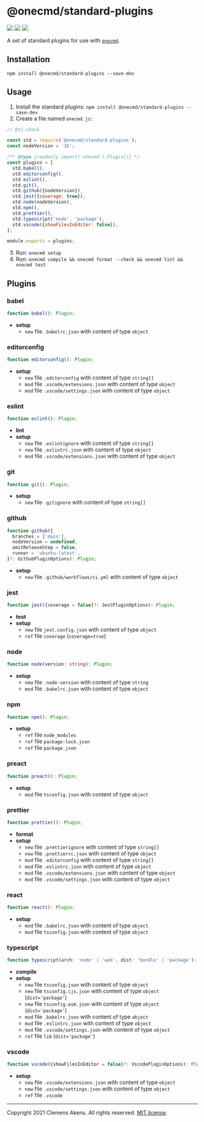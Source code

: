 # @onecmd/standard-plugins

[![][ci-badge]][ci-link] [![][version-badge]][version-link]
[![][license-badge]][license-link]

[ci-badge]:
  https://github.com/clebert/onecmd-standard-plugins/workflows/CI/badge.svg
[ci-link]: https://github.com/clebert/onecmd-standard-plugins
[version-badge]: https://badgen.net/npm/v/@onecmd/standard-plugins
[version-link]: https://www.npmjs.com/package/@onecmd/standard-plugins
[license-badge]: https://badgen.net/npm/license/@onecmd/standard-plugins
[license-link]:
  https://github.com/clebert/onecmd-standard-plugins/blob/master/LICENSE.md

A set of standard plugins for use with
[`onecmd`](https://github.com/clebert/onecmd).

## Installation

```
npm install @onecmd/standard-plugins --save-dev
```

## Usage

1. Install the standard plugins:
   `npm install @onecmd/standard-plugins --save-dev`
2. Create a file named `onecmd.js`:

```js
// @ts-check

const std = require('@onecmd/standard-plugins');
const nodeVersion = '16';

/** @type {readonly import('onecmd').Plugin[]} */
const plugins = [
  std.babel(),
  std.editorconfig(),
  std.eslint(),
  std.git(),
  std.github({nodeVersion}),
  std.jest({coverage: true}),
  std.node(nodeVersion),
  std.npm(),
  std.prettier(),
  std.typescript('node', 'package'),
  std.vscode({showFilesInEditor: false}),
];

module.exports = plugins;
```

3. Run: `onecmd setup`
4. Run: `onecmd compile && onecmd format --check && onecmd lint && onecmd test`

## Plugins

### babel

```ts
function babel(): Plugin;
```

- **setup**
  - `new` file `.babelrc.json` with content of type `object`

### editorconfig

```ts
function editorconfig(): Plugin;
```

- **setup**
  - `new` file `.editorconfig` with content of type `string[]`
  - `mod` file `.vscode/extensions.json` with content of type `object`
  - `mod` file `.vscode/settings.json` with content of type `object`

### eslint

```ts
function eslint(): Plugin;
```

- **lint**
- **setup**
  - `new` file `.eslintignore` with content of type `string[]`
  - `new` file `.eslintrc.json` with content of type `object`
  - `mod` file `.vscode/extensions.json` with content of type `object`

### git

```ts
function git(): Plugin;
```

- **setup**
  - `new` file `.gitignore` with content of type `string[]`

### github

```ts
function github({
  branches = ['main'],
  nodeVersion = undefined,
  omitReleaseStep = false,
  runner = 'ubuntu-latest',
}?: GithubPluginOptions): Plugin;
```

- **setup**
  - `new` file `.github/workflows/ci.yml` with content of type `object`

### jest

```ts
function jest({coverage = false}?: JestPluginOptions): Plugin;
```

- **test**
- **setup**
  - `new` file `jest.config.json` with content of type `object`
  - `ref` file `coverage` (`coverage=true`)

### node

```ts
function node(version: string): Plugin;
```

- **setup**
  - `new` file `.node-version` with content of type `string`
  - `mod` file `.babelrc.json` with content of type `object`

### npm

```ts
function npm(): Plugin;
```

- **setup**
  - `ref` file `node_modules`
  - `ref` file `package-lock.json`
  - `ref` file `package.json`

### preact

```ts
function preact(): Plugin;
```

- **setup**
  - `mod` file `tsconfig.json` with content of type `object`

### prettier

```ts
function prettier(): Plugin;
```

- **format**
- **setup**
  - `new` file `.prettierignore` with content of type `string[]`
  - `new` file `.prettierrc.json` with content of type `object`
  - `mod` file `.editorconfig` with content of type `string[]`
  - `mod` file `.eslintrc.json` with content of type `object`
  - `mod` file `.vscode/extensions.json` with content of type `object`
  - `mod` file `.vscode/settings.json` with content of type `object`

### react

```ts
function react(): Plugin;
```

- **setup**
  - `mod` file `.babelrc.json` with content of type `object`
  - `mod` file `tsconfig.json` with content of type `object`

### typescript

```ts
function typescript(arch: 'node' | 'web', dist: 'bundle' | 'package'): Plugin;
```

- **compile**
- **setup**
  - `new` file `tsconfig.json` with content of type `object`
  - `new` file `tsconfig.cjs.json` with content of type `object`
    (`dist='package'`)
  - `new` file `tsconfig.esm.json` with content of type `object`
    (`dist='package'`)
  - `mod` file `.babelrc.json` with content of type `object`
  - `mod` file `.eslintrc.json` with content of type `object`
  - `mod` file `.vscode/settings.json` with content of type `object`
  - `ref` file `lib` (`dist='package'`)

### vscode

```ts
function vscode({showFilesInEditor = false}?: VscodePluginOptions): Plugin;
```

- **setup**
  - `new` file `.vscode/extensions.json` with content of type `object`
  - `new` file `.vscode/settings.json` with content of type `object`
  - `ref` file `.vscode`

---

Copyright 2021 Clemens Akens. All rights reserved.
[MIT license](https://github.com/clebert/onecmd-standard-plugins/blob/master/LICENSE.md).
